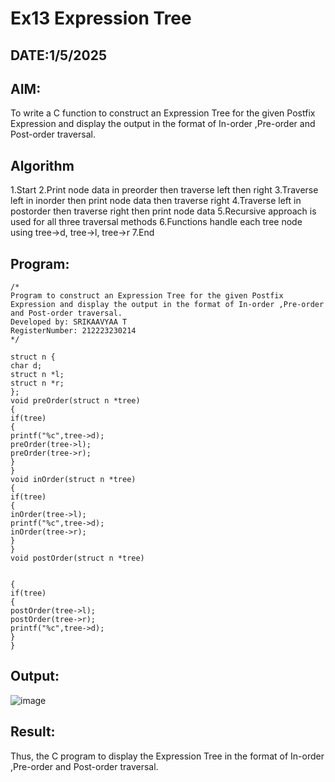 # Ex13 Expression Tree
## DATE:1/5/2025
## AIM:
To write a C function to construct an Expression Tree for the given Postfix Expression and display the output in the format of In-order ,Pre-order and Post-order traversal.

## Algorithm
1.Start 
2.Print node data in preorder then traverse left then right 
3.Traverse left in inorder then print node data then traverse right 
4.Traverse left in postorder then traverse right then print node data 
5.Recursive approach is used for all three traversal methods 
6.Functions handle each tree node using tree->d, tree->l, tree->r
7.End

## Program:
```
/*
Program to construct an Expression Tree for the given Postfix Expression and display the output in the format of In-order ,Pre-order and Post-order traversal.
Developed by: SRIKAAVYAA T
RegisterNumber: 212223230214
*/

struct n { 
char d; 
struct n *l; 
struct n *r; 
}; 
void preOrder(struct n *tree) 
{ 
if(tree) 
{ 
printf("%c",tree->d); 
preOrder(tree->l); 
preOrder(tree->r); 
} 
} 
void inOrder(struct n *tree) 
{ 
if(tree) 
{ 
inOrder(tree->l); 
printf("%c",tree->d); 
inOrder(tree->r); 
} 
} 
void postOrder(struct n *tree) 
  
  
{ 
if(tree) 
{ 
postOrder(tree->l); 
postOrder(tree->r); 
printf("%c",tree->d); 
} 
} 
```

## Output:

![image](https://github.com/user-attachments/assets/8690ab50-b76c-49b9-8664-a08c725a41e6)



## Result:
Thus, the C program to display the Expression Tree in the format of In-order ,Pre-order and Post-order traversal.
